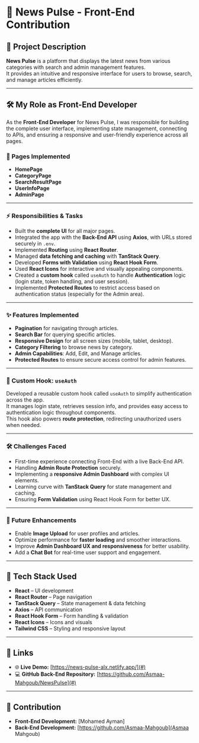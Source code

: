 # 📰 News Pulse - Front-End Contribution

## 📖 Project Description

**News Pulse** is a platform that displays the latest news from various categories with search and admin management features.  
It provides an intuitive and responsive interface for users to browse, search, and manage articles efficiently.

---

## 🛠️ My Role as Front-End Developer

As the **Front-End Developer** for News Pulse, I was responsible for building the complete user interface, implementing state management, connecting to APIs, and ensuring a responsive and user-friendly experience across all pages.

### 📄 Pages Implemented

- **HomePage**
- **CategoryPage**
- **SearchResultPage**
- **UserInfoPage**
- **AdminPage**

---

### ⚡ Responsibilities & Tasks

- Built the **complete UI** for all major pages.  
- Integrated the app with the **Back-End API** using **Axios**, with URLs stored securely in `.env`.  
- Implemented **Routing** using **React Router**.  
- Managed **data fetching and caching** with **TanStack Query**.  
- Developed **Forms with Validation** using **React Hook Form**.  
- Used **React Icons** for interactive and visually appealing components.  
- Created a **custom hook** called `useAuth` to handle **Authentication** logic (login state, token handling, and user session).  
- Implemented **Protected Routes** to restrict access based on authentication status (especially for the Admin area).  

---

### ✨ Features Implemented

- **Pagination** for navigating through articles.  
- **Search Bar** for querying specific articles.  
- **Responsive Design** for all screen sizes (mobile, tablet, desktop).  
- **Category Filtering** to browse news by category.  
- **Admin Capabilities**: Add, Edit, and Manage articles.  
- **Protected Routes** to ensure secure access control for admin features.  

---

### 🧩 Custom Hook: `useAuth`

Developed a reusable custom hook called `useAuth` to simplify authentication across the app.  
It manages login state, retrieves session info, and provides easy access to authentication logic throughout components.  
This hook also powers **route protection**, redirecting unauthorized users when needed.

---

### 🛠️ Challenges Faced

- First-time experience connecting Front-End with a live Back-End API.  
- Handling **Admin Route Protection** securely.  
- Implementing a **responsive Admin Dashboard** with complex UI elements.  
- Learning curve with **TanStack Query** for state management and caching.  
- Ensuring **Form Validation** using React Hook Form for better UX.  

---

### 🚀 Future Enhancements

- Enable **Image Upload** for user profiles and articles.  
- Optimize performance for **faster loading** and smoother interactions.  
- Improve **Admin Dashboard UX and responsiveness** for better usability.  
- Add a **Chat Bot** for real-time user support and engagement.  

---

## 🧰 Tech Stack Used

- **React** – UI development  
- **React Router** – Page navigation  
- **TanStack Query** – State management & data fetching  
- **Axios** – API communication  
- **React Hook Form** – Form handling & validation  
- **React Icons** – Icons and visuals  
- **Tailwind CSS** – Styling and responsive layout  

---

## 🔗 Links

- 🌐 **Live Demo:** [https://news-pulse-alx.netlify.app/](#)  
- 💻 **GitHub Back-End Repository:** [https://github.com/Asmaa-Mahgoub/NewsPulse](#)  

---

## 👤 Contribution

- **Front-End Development:** [Mohamed Ayman]  
- **Back-End Development:** [https://github.com/Asmaa-Mahgoub](Asmaa Mahgoub)

